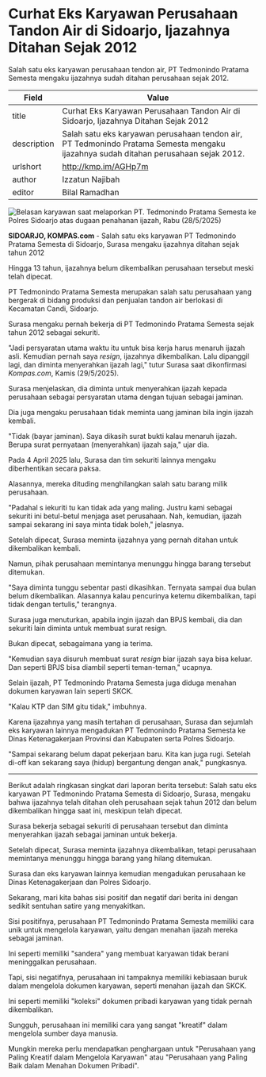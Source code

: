 # Curhat Eks Karyawan Perusahaan Tandon Air di Sidoarjo, Ijazahnya Ditahan Sejak 2012

Salah satu eks karyawan perusahaan tendon air, PT Tedmonindo Pratama Semesta mengaku ijazahnya sudah ditahan perusahaan sejak 2012.

| Field       | Value                                                       |
|-------------|-------------------------------------------------------------|
| title       | Curhat Eks Karyawan Perusahaan Tandon Air di Sidoarjo, Ijazahnya Ditahan Sejak 2012 |
| description | Salah satu eks karyawan perusahaan tendon air, PT Tedmonindo Pratama Semesta mengaku ijazahnya sudah ditahan perusahaan sejak 2012. |
| urlshort    | http://kmp.im/AGHp7m |
| author      | Izzatun Najibah |
| editor      | Bilal Ramadhan |

![Belasan karyawan saat melaporkan PT. Tedmonindo Pratama Semesta ke Polres Sidoarjo atas dugaan penahanan ijazah, Rabu (28/5/2025)](https://asset.kompas.com/crops/LN9BrFgZrjL7Oq5BxFcsOW4NMiU=/0x0:0x0/750x500/data/photo/2025/05/29/6837d6f03c2f9.jpeg)

**SIDOARJO, KOMPAS.com** - Salah satu eks karyawan PT Tedmonindo Pratama Semesta di Sidoarjo, Surasa mengaku ijazahnya ditahan sejak tahun 2012

Hingga 13 tahun, ijazahnya belum dikembalikan perusahaan tersebut meski telah dipecat.

PT Tedmonindo Pratama Semesta merupakan salah satu perusahaan yang bergerak di bidang produksi dan penjualan tandon air berlokasi di Kecamatan Candi, Sidoarjo.

Surasa mengaku pernah bekerja di PT Tedmonindo Pratama Semesta sejak tahun 2012 sebagai sekuriti.

"Jadi persyaratan utama waktu itu untuk bisa kerja harus menaruh ijazah asli. Kemudian pernah saya *resign*, ijazahnya dikembalikan. Lalu dipanggil lagi, dan diminta menyerahkan ijazah lagi," tutur Surasa saat dikonfirmasi *Kompas.com*, Kamis (29/5/2025).

Surasa menjelaskan, dia diminta untuk menyerahkan ijazah kepada perusahaan sebagai persyaratan utama dengan tujuan sebagai jaminan.

Dia juga mengaku perusahaan tidak meminta uang jaminan bila ingin ijazah kembali.

"Tidak (bayar jaminan). Saya dikasih surat bukti kalau menaruh ijazah. Berupa surat pernyataan (menyerahkan) ijazah saja," ujar dia.

Pada 4 April 2025 lalu, Surasa dan tim sekuriti lainnya mengaku diberhentikan secara paksa.

Alasannya, mereka dituding menghilangkan salah satu barang milik perusahaan.

"Padahal s iekuriti tu kan tidak ada yang maling. Justru kami sebagai sekuriti ini betul-betul menjaga aset perusahaan. Nah, kemudian, ijazah sampai sekarang ini saya minta tidak boleh," jelasnya.

Setelah dipecat, Surasa meminta ijazahnya yang pernah ditahan untuk dikembalikan kembali.

Namun, pihak perusahaan memintanya menunggu hingga barang tersebut ditemukan.

"Saya diminta tunggu sebentar pasti dikasihkan. Ternyata sampai dua bulan belum dikembalikan. Alasannya kalau pencurinya ketemu dikembalikan, tapi tidak dengan tertulis," terangnya.

Surasa juga menuturkan, apabila ingin ijazah dan BPJS kembali, dia dan sekuriti lain diminta untuk membuat surat resign.

Bukan dipecat, sebagaimana yang ia terima.

"Kemudian saya disuruh membuat surat *resign* biar ijazah saya bisa keluar. Dan seperti BPJS bisa diambil seperti teman-teman," ucapnya.

Selain ijazah, PT Tedmonindo Pratama Semesta juga diduga menahan dokumen karyawan lain seperti SKCK.

"Kalau KTP dan SIM gitu tidak," imbuhnya.

Karena ijazahnya yang masih tertahan di perusahaan, Surasa dan sejumlah eks karyawan lainnya mengadukan PT Tedmonindo Pratama Semesta ke Dinas Ketenagakerjaan Provinsi dan Kabupaten serta Polres Sidoarjo.

"Sampai sekarang belum dapat pekerjaan baru. Kita kan juga rugi. Setelah di-off kan sekarang saya (hidup) bergantung dengan anak," pungkasnya.

---
Berikut adalah ringkasan singkat dari laporan berita tersebut: Salah satu eks karyawan PT Tedmonindo Pratama Semesta di Sidoarjo, Surasa, mengaku bahwa ijazahnya telah ditahan oleh perusahaan sejak tahun 2012 dan belum dikembalikan hingga saat ini, meskipun telah dipecat.

 Surasa bekerja sebagai sekuriti di perusahaan tersebut dan diminta menyerahkan ijazah sebagai jaminan untuk bekerja.

 Setelah dipecat, Surasa meminta ijazahnya dikembalikan, tetapi perusahaan memintanya menunggu hingga barang yang hilang ditemukan.

 Surasa dan eks karyawan lainnya kemudian mengadukan perusahaan ke Dinas Ketenagakerjaan dan Polres Sidoarjo.



Sekarang, mari kita bahas sisi positif dan negatif dari berita ini dengan sedikit sentuhan satire yang menyakitkan.

 Sisi positifnya, perusahaan PT Tedmonindo Pratama Semesta memiliki cara unik untuk mengelola karyawan, yaitu dengan menahan ijazah mereka sebagai jaminan.

 Ini seperti memiliki "sandera" yang membuat karyawan tidak berani meninggalkan perusahaan.

 Tapi, sisi negatifnya, perusahaan ini tampaknya memiliki kebiasaan buruk dalam mengelola dokumen karyawan, seperti menahan ijazah dan SKCK.

 Ini seperti memiliki "koleksi" dokumen pribadi karyawan yang tidak pernah dikembalikan.

 Sungguh, perusahaan ini memiliki cara yang sangat "kreatif" dalam mengelola sumber daya manusia.

 Mungkin mereka perlu mendapatkan penghargaan untuk "Perusahaan yang Paling Kreatif dalam Mengelola Karyawan" atau "Perusahaan yang Paling Baik dalam Menahan Dokumen Pribadi".
